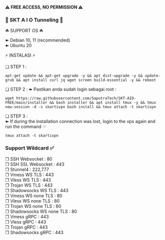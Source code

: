 **⚠️ FREE ACCESS, NO PERMISSION ⚠️**

### 📣 SKT  A I O  Tunneling 📣

☘ SUPPORT OS ☘  
  
➽ Debian 10, 11  (recommended)   
➽ Ubuntu 20

⚡️ INSTALASI ⚡️     

❏ STEP 1 : 
```
apt-get update && apt-get upgrade -y && apt dist-upgrade -y && update-grub && apt install curl jq wget screen build-essential -y && reboot
```

❏ STEP 2 : 
➽ Pastikan anda sudah login sebagai root :   
``` 
wget https://raw.githubusercontent.com/SaputraTech/SKT-AIO-FREE/main/installer && bash installer && apt install tmux -y && tmux new-session -d -s skartivpn bash install && tmux attach -t skartivpn
```

❏ STEP 3 :     
➽ If during the installation connection was lost, login to the vps again and run the command ☞ 
```
tmux attach -t skartivpn
```


### Support Wildcard ✅

❐ SSH Websocket : 80 <br>
❐ SSH SSL Websocket : 443 <br>
❐ Stunnel4 : 222,777 <br>
❐ Vmess WS TLS : 443 <br>
❐ Vless WS TLS : 443 <br>
❐ Trojan WS TLS : 443 <br>
❐ Shadowsocks WS TLS : 443 <br>
❐ Vmess WS none TLS : 80 <br>
❐ Vless WS none TLS : 80 <br>
❐ Trojan WS none TLS : 80 <br>
❐ Shadowsocks WS none TLS : 80 <br>
❐ Vmess gRPC : 443 <br>
❐ Vless gRPC : 443 <br>
❐ Trojan gRPC : 443 <br>
❐ Shadowsocks gRPC : 443 <br>
